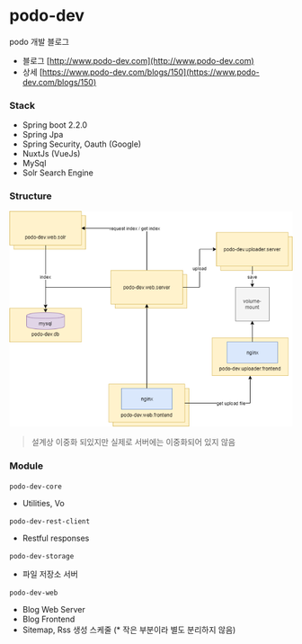 # podo-dev

podo 개발 블로그

- 블로그 [http://www.podo-dev.com](http://www.podo-dev.com)
- 상세 [https://www.podo-dev.com/blogs/150](https://www.podo-dev.com/blogs/150)


### Stack

- Spring boot 2.2.0
- Spring Jpa
- Spring Security, Oauth (Google)
- NuxtJs (VueJs)
- MySql
- Solr Search Engine


### Structure

![structure](./docs/structure.png)

> 설계상 이중화 되있지만
> 실제로 서버에는 이중화되어 있지 않음


### Module

`podo-dev-core`
- Utilities, Vo

`podo-dev-rest-client`
- Restful responses

`podo-dev-storage`
- 파일 저장소 서버

`podo-dev-web`
- Blog Web Server 
- Blog Frontend
- Sitemap, Rss 생성 스케줄 (* 작은 부분이라 별도 분리하지 않음)


